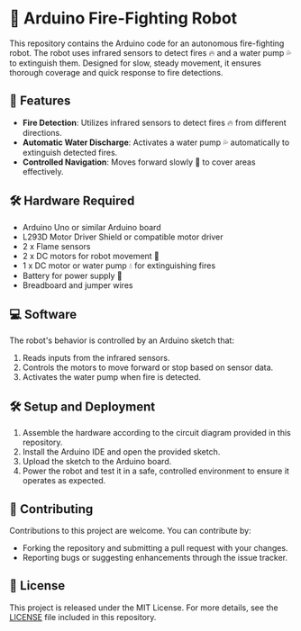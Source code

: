 # 🚒 Arduino Fire-Fighting Robot

This repository contains the Arduino code for an autonomous fire-fighting robot. The robot uses infrared sensors to detect fires 🔥 and a water pump 💦 to extinguish them. Designed for slow, steady movement, it ensures thorough coverage and quick response to fire detections.

## 🌟 Features

- **Fire Detection**: Utilizes infrared sensors to detect fires 🔥 from different directions.
- **Automatic Water Discharge**: Activates a water pump 💦 automatically to extinguish detected fires.
- **Controlled Navigation**: Moves forward slowly 🐢 to cover areas effectively.

## 🛠 Hardware Required

- Arduino Uno or similar Arduino board
- L293D Motor Driver Shield or compatible motor driver
- 2 x Flame sensors 
- 2 x DC motors for robot movement 🚗
- 1 x DC motor or water pump 💧 for extinguishing fires
- Battery for power supply 🔋
- Breadboard and jumper wires

## 💻 Software

The robot's behavior is controlled by an Arduino sketch that:
1. Reads inputs from the infrared sensors.
2. Controls the motors to move forward or stop based on sensor data.
3. Activates the water pump when fire is detected.

## 🛠 Setup and Deployment

1. Assemble the hardware according to the circuit diagram provided in this repository.
2. Install the Arduino IDE and open the provided sketch.
3. Upload the sketch to the Arduino board.
4. Power the robot and test it in a safe, controlled environment to ensure it operates as expected.

## 🤝 Contributing

Contributions to this project are welcome. You can contribute by:
- Forking the repository and submitting a pull request with your changes.
- Reporting bugs or suggesting enhancements through the issue tracker.

## 📄 License

This project is released under the MIT License. For more details, see the [LICENSE](LICENSE) file included in this repository.
